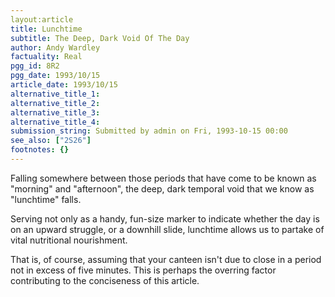```yaml
---
layout:article
title: Lunchtime
subtitle: The Deep, Dark Void Of The Day
author: Andy Wardley
factuality: Real
pgg_id: 8R2
pgg_date: 1993/10/15
article_date: 1993/10/15
alternative_title_1: 
alternative_title_2: 
alternative_title_3: 
alternative_title_4: 
submission_string: Submitted by admin on Fri, 1993-10-15 00:00
see_also: ["2S26"]
footnotes: {}
---
```

<div>
<p>Falling somewhere between those periods that have come to be known as "morning" and "afternoon", the deep, dark temporal void that we know as "lunchtime" falls.</p>
<p>Serving not only as a handy, fun-size marker to indicate whether the day is on an upward struggle, or a downhill slide, lunchtime allows us to partake of vital nutritional nourishment.</p>
<p>That is, of course, assuming that your canteen isn't due to close in a period not in excess of five minutes. This is perhaps the overring factor contributing to the conciseness of this article.</p>
</div>
